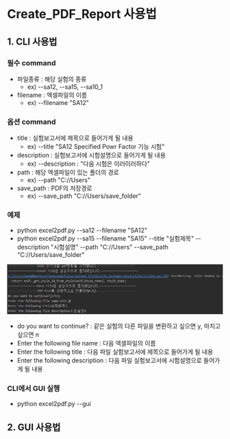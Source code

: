 # Create_PDF_Report 사용법


## 1. CLI 사용법
### 필수 command
- 파일종류 : 해당 실험의 종류 
  - ex) --sa12, --sa15, --sa10_1
- filename : 엑셀파일의 이름 
  - ex) --filename "SA12"

### 옵션 command
- title : 실험보고서에 제목으로 들어가게 될 내용 
  - ex) --title "SA12 Specified Powr Factor 기능 시험"
- description : 실험보고서에 시험설명으로 들어가게 될 내용 
  - ex) --description : "다음 시험은 이러이러하다"
- path : 해당 엑셀파일이 있는 폴더의 경로
  - ex) --path "C://Users"
- save_path : PDF의 저장경로
  - ex) --save_path "C://Users/save_folder"
  
### 예제
 - python excel2pdf.py --sa12 --filename "SA12"
 - python excel2pdf.py --sa15 --filename "SA15" --title "실험제목" --description "시험설명" --path "C://Users" --save_path "C://Users/save_folder"
 
 ![CLI예제](/PDF/img/CLI예제.png)
 - do you want to continue? : 같은 실험의 다른 파일을 변환하고 싶으면 y, 마치고 싶으면 n
 - Enter the following file name : 다음 엑셀파일의 이름
 - Enter the following title : 다음 파일 실험보고서에 제목으로 들어가게 될 내용
 - Enter the following description : 다음 파일 실험보고서에 시험설명으로 들어가게 될 내용
 
### CLI에서 GUI 실행
- python excel2pdf.py --gui


## 2. GUI 사용법
